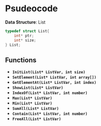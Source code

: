 # Psudeocode
**Data Structure**: List
```c
typedef struct List{
    int* ptr;
    int* size;
} List;
```
## Functions
- **`InitList(List* ListVar, int size)`**
- **`SetElement(List* ListVar, int array[])`**
- **`GetElementAt(List* ListVar, int index)`**
- **`ShowList(List* ListVar)`**
- **`IndexOf(List* ListVar, int number)`**
- **`Max(List* ListVar)`**
- **`Min(List* ListVar)`**
- **`SumAll(List* ListVar)`**
- **`Contain(List* ListVar, int number)`**
- **`FreeAll(List* ListVar)`**